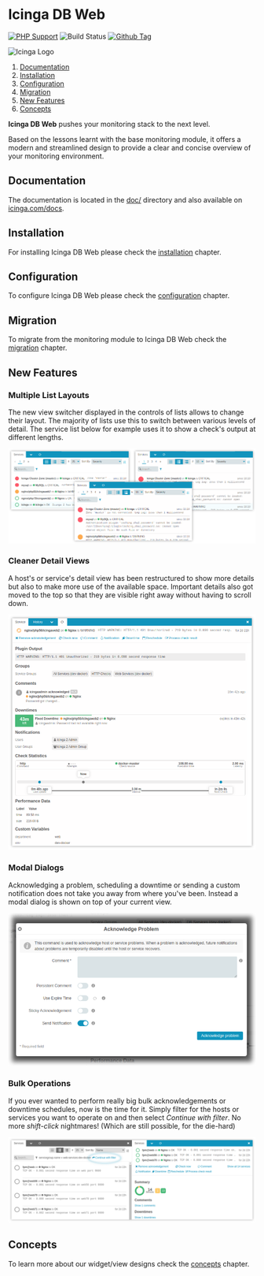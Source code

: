 # Icinga DB Web

[![PHP Support](https://img.shields.io/badge/php-%3E%3D%205.6-777BB4?logo=PHP)](https://php.net/)
![Build Status](https://github.com/icinga/icingaweb2-module-icingadb/workflows/PHP%20Tests/badge.svg?branch=master)
[![Github Tag](https://img.shields.io/github/tag/Icinga/icingaweb2-module-icingadb.svg)](https://github.com/Icinga/icingaweb2-module-icingadb)

![Icinga Logo](https://icinga.com/wp-content/uploads/2014/06/icinga_logo.png)

1. [Documentation](#documentation)
2. [Installation](#installation)
3. [Configuration](#configuration)
4. [Migration](#migration)
5. [New Features](#new-features)
6. [Concepts](#concepts)

**Icinga DB Web** pushes your monitoring stack to the next level.

Based on the lessons learnt with the base monitoring module, it offers a modern
and streamlined design to provide a clear and concise overview of your monitoring
environment.

## Documentation

The documentation is located in the [doc/](doc/) directory and also available
on [icinga.com/docs](https://icinga.com/docs/icingadb-web/latest/).

## Installation

For installing Icinga DB Web please check the [installation](https://icinga.com/docs/icingadb-web/latest/doc/02-Installation/)
chapter.

## Configuration

To configure Icinga DB Web please check the [configuration](https://icinga.com/docs/icingadb-web/latest/doc/03-Configuration/)
chapter.

## Migration

To migrate from the monitoring module to Icinga DB Web check the [migration](https://icinga.com/docs/icingadb-web/latest/doc/10-Migration/)
chapter.

## New Features

### Multiple List Layouts

The new view switcher displayed in the controls of lists allows to change their layout.
The majority of lists use this to switch between various levels of detail. The service
list below for example uses it to show a check's output at different lengths.

![View Switcher Preview](doc/res/view-switcher-preview.png)

### Cleaner Detail Views

A host's or service's detail view has been restructured to show more details but also
to make more use of the available space. Important details also got moved to the top
so that they are visible right away without having to scroll down.

![Service Detail Preview](doc/res/service-detail-preview.png)

### Modal Dialogs

Acknowledging a problem, scheduling a downtime or sending a custom notification does
not take you away from where you've been. Instead a modal dialog is shown on top of
your current view.

![Modal Dialog Preview](doc/res/modal-dialog-preview.png)

### Bulk Operations

If you ever wanted to perform really big bulk acknowledgements or downtime schedules,
now is the time for it. Simply filter for the hosts or services you want to operate on
and then select *Continue with filter*. No more *shift-click* nightmares! (Which are
still possible, for the die-hard)

![Continue With Preview](doc/res/continue-with-preview.png)

## Concepts

To learn more about our widget/view designs check the [concepts](https://icinga.com/docs/icinga-db/latest/icinga-db-web/doc/11-Concepts/)
chapter.
